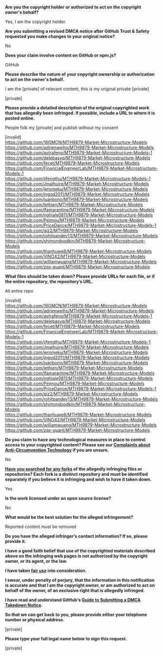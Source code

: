 **Are you the copyright holder or authorized to act on the copyright owner's behalf?**

Yes, I am the copyright holder.

**Are you submitting a revised DMCA notice after GitHub Trust & Safety requested you make changes to your original notice?**

No

**Does your claim involve content on GitHub or npm.js?**

GitHub

**Please describe the nature of your copyright ownership or authorization to act on the owner's behalf.**

I am the [private] of relevant content, this is my original private [private]

[private]

**Please provide a detailed description of the original copyrighted work that has allegedly been infringed. If possible, include a URL to where it is posted online.**

People folk my [private] and publish without my consent

[invalid]  
https://github.com/16GMCN/MTH9879-Market-Microstructure-Models  
https://github.com/adrienweihs/MTH9879-Market-Microstructure-Models  
https://github.com/astrafeng/MTH9879-Market-Microstructure-Models-1  
https://github.com/delebasyq/MTH9879-Market-Microstructure-Models  
https://github.com/fecet/MTH9879-Market-Microstructure-Models  
https://github.com/FinancialEngineerLab/MTH9879-Market-Microstructure-Models-1  
https://github.com/jifengthu/MTH9879-Market-Microstructure-Models-1  
https://github.com/Jmaihuire/MTH9879-Market-Microstructure-Models  
https://github.com/jeromeku/MTH9879-Market-Microstructure-Models  
https://github.com/jngod2011/MTH9879-Market-Microstructure-Models  
https://github.com/juanbono/MTH9879-Market-Microstructure-Models  
https://github.com/lethien/MTH9879-Market-Microstructure-Models  
https://github.com/lfamarantine/MTH9879-Market-Microstructure-Models  
https://github.com/nghiale0811/MTH9879-Market-Microstructure-Models  
https://github.com/Peimou/MTH9879-Market-Microstructure-Models  
https://github.com/PriceDance/MTH9879-Market-Microstructure-Models-1  
https://github.com/qiz2/MTH9879-Market-Microstructure-Models  
https://github.com/rohitpandey13/MTH9879-Market-Microstructure-Models  
https://github.com/shimondoodkin/MTH9879-Market-Microstructure-Models  
https://github.com/thanhuwe8/MTH9879-Market-Microstructure-Models  
https://github.com/VINO42/MTH9879-Market-Microstructure-Models  
https://github.com/williamwuang/MTH9879-Market-Microstructure-Models  
https://github.com/zqx-quant/MTH9879-Market-Microstructure-Models  

**What files should be taken down? Please provide URLs for each file, or if the entire repository, the repository’s URL.**

All entire repo

[invalid]  
https://github.com/16GMCN/MTH9879-Market-Microstructure-Models  
https://github.com/adrienweihs/MTH9879-Market-Microstructure-Models  
https://github.com/astrafeng/MTH9879-Market-Microstructure-Models-1  
https://github.com/delebasyq/MTH9879-Market-Microstructure-Models  
https://github.com/fecet/MTH9879-Market-Microstructure-Models  
https://github.com/FinancialEngineerLab/MTH9879-Market-Microstructure-Models-1  
https://github.com/jifengthu/MTH9879-Market-Microstructure-Models-1  
https://github.com/Jmaihuire/MTH9879-Market-Microstructure-Models  
https://github.com/jeromeku/MTH9879-Market-Microstructure-Models  
https://github.com/jngod2011/MTH9879-Market-Microstructure-Models  
https://github.com/juanbono/MTH9879-Market-Microstructure-Models  
https://github.com/lethien/MTH9879-Market-Microstructure-Models  
https://github.com/lfamarantine/MTH9879-Market-Microstructure-Models  
https://github.com/nghiale0811/MTH9879-Market-Microstructure-Models  
https://github.com/Peimou/MTH9879-Market-Microstructure-Models  
https://github.com/PriceDance/MTH9879-Market-Microstructure-Models-1  
https://github.com/qiz2/MTH9879-Market-Microstructure-Models  
https://github.com/rohitpandey13/MTH9879-Market-Microstructure-Models  
https://github.com/shimondoodkin/MTH9879-Market-Microstructure-Models  
https://github.com/thanhuwe8/MTH9879-Market-Microstructure-Models  
https://github.com/VINO42/MTH9879-Market-Microstructure-Models  
https://github.com/williamwuang/MTH9879-Market-Microstructure-Models  
https://github.com/zqx-quant/MTH9879-Market-Microstructure-Models  

**Do you claim to have any technological measures in place to control access to your copyrighted content? Please see our <a href="https://docs.github.com/articles/guide-to-submitting-a-dmca-takedown-notice#complaints-about-anti-circumvention-technology">Complaints about Anti-Circumvention Technology</a> if you are unsure.**

No

**<a href="https://docs.github.com/articles/dmca-takedown-policy#b-what-about-forks-or-whats-a-fork">Have you searched for any forks</a> of the allegedly infringing files or repositories? Each fork is a distinct repository and must be identified separately if you believe it is infringing and wish to have it taken down.**

Yes

**Is the work licensed under an open source license?**

No

**What would be the best solution for the alleged infringement?**

Reported content must be removed

**Do you have the alleged infringer’s contact information? If so, please provide it.**

**I have a good faith belief that use of the copyrighted materials described above on the infringing web pages is not authorized by the copyright owner, or its agent, or the law.**

**I have taken <a href="https://www.lumendatabase.org/topics/22">fair use</a> into consideration.**

**I swear, under penalty of perjury, that the information in this notification is accurate and that I am the copyright owner, or am authorized to act on behalf of the owner, of an exclusive right that is allegedly infringed.**

**I have read and understand GitHub's <a href="https://docs.github.com/articles/guide-to-submitting-a-dmca-takedown-notice/">Guide to Submitting a DMCA Takedown Notice</a>.**

**So that we can get back to you, please provide either your telephone number or physical address.**

[private]

**Please type your full legal name below to sign this request.**

[private]
